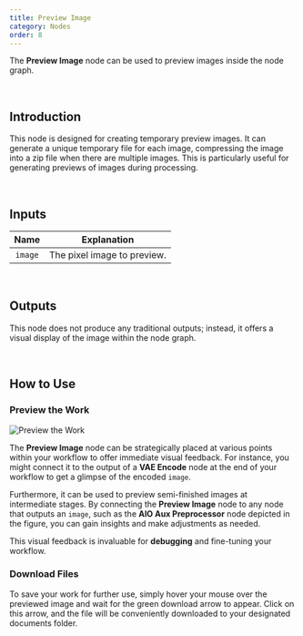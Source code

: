 ```yaml
---
title: Preview Image
category: Nodes
order: 8
---
```


The **Preview Image** node can be used to preview images inside the node graph.

<br>

## Introduction

This node is designed for creating temporary preview images. It can generate a unique temporary file for each image, compressing the image into a zip file when there are multiple images. This is particularly useful for generating previews of images during processing.

<br>

## Inputs

|     Name     | Explanation                  |
| :---------:| :-------------:|
| ```image``` | The pixel image to preview. |

<br>

## Outputs

This node does not produce any traditional outputs; instead, it offers a visual display of the image within the node graph.

<br>

## How to Use

### Preview the Work

<img src="https://magmai-ai.github.io/magmai-doc/doc_images/PreviewtheWork.jpg" alt="Preview the Work" width="=70%" />

The **Preview Image** node can be strategically placed at various points within your workflow to offer immediate visual feedback. For instance, you might connect it to the output of a **VAE Encode** node at the end of your workflow to get a glimpse of the encoded ```image```.

Furthermore, it can be used to preview semi-finished images at intermediate stages. By connecting the **Preview Image** node to any node that outputs an ```image```, such as the **AIO Aux Preprocessor** node depicted in the figure, you can gain insights and make adjustments as needed.

This visual feedback is invaluable for **debugging** and fine-tuning your workflow.

### Download Files

To save your work for further use, simply hover your mouse over the previewed image and wait for the green download arrow to appear. Click on this arrow, and the file will be conveniently downloaded to your designated documents folder.
